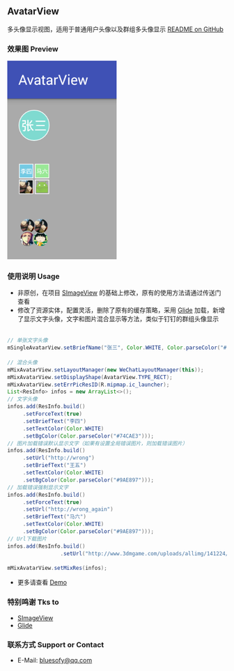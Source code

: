 ## AvatarView

多头像显示视图，适用于普通用户头像以及群组多头像显示
[README on GitHub](https://github.com/bluesofy/AvatarView/blob/master/README.md)
  
  
### 效果图  Preview
![Review](https://github.com/bluesofy/AvatarView/blob/master/preview/pic.png)


### 使用说明  Usage

- 非原创，在项目 [SImageView](https://github.com/suzeyu1992/SImageView) 的基础上修改，原有的使用方法请通过传送门查看
- 修改了资源实体，配置灵活，删除了原有的缓存策略，采用 [Glide](https://github.com/bumptech/glide) 加载，新增了显示文字头像，文字和图片混合显示等方法，类似于钉钉的群组头像显示

```java

// 单张文字头像
mSingleAvatarView.setBriefName("张三", Color.WHITE, Color.parseColor("#7FDAD0"));

// 混合头像
mMixAvatarView.setLayoutManager(new WeChatLayoutManager(this));
mMixAvatarView.setDisplayShape(AvatarView.TYPE_RECT);
mMixAvatarView.setErrPicResID(R.mipmap.ic_launcher);
List<ResInfo> infos = new ArrayList<>();
// 文字头像        
infos.add(ResInfo.build()
     .setForceText(true)
     .setBriefText("李四")
     .setTextColor(Color.WHITE)
     .setBgColor(Color.parseColor("#74CAE3")));
// 图片加载错误默认显示文字（如果有设置全局错误图片，则加载错误图片）
infos.add(ResInfo.build()
     .setUrl("http://wrong")
     .setBriefText("王五")
     .setTextColor(Color.WHITE)
     .setBgColor(Color.parseColor("#9AE897")));
// 加载错误强制显示文字
infos.add(ResInfo.build()
     .setForceText(true)
     .setUrl("http://wrong_again")
     .setBriefText("马六")
     .setTextColor(Color.WHITE)
     .setBgColor(Color.parseColor("#9AE897")));
// Url下载图片
infos.add(ResInfo.build()
                 .setUrl("http://www.3dmgame.com/uploads/allimg/141224/270_141224171322_1.jpg"));

mMixAvatarView.setMixRes(infos);

```

- 更多请查看 [Demo](https://github.com/bluesofy/AvatarView/blob/master/app/src/main/java/cn/byk/pandora/avatarview/sample/MainActivity.java)


### 特别鸣谢  Tks to
- [SImageView](https://github.com/suzeyu1992/SImageView)
- [Glide](https://github.com/bumptech/glide)


### 联系方式  Support or Contact
- E-Mail: bluesofy@qq.com
